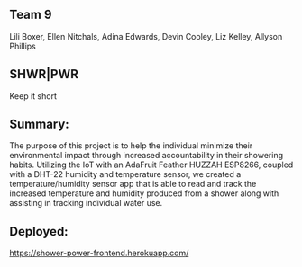 ## Team 9
Lili Boxer, Ellen Nitchals, Adina Edwards, Devin Cooley, Liz Kelley, Allyson Phillips

## SHWR|PWR
Keep it short

## Summary:
The purpose of this project is to help the individual minimize their environmental impact through increased accountability in their showering habits.  Utilizing the IoT with an AdaFruit Feather HUZZAH ESP8266, coupled with a DHT-22 humidity and temperature sensor, we created a temperature/humidity sensor app that is able to read and track the increased temperature and humidity produced from a shower along with assisting in tracking individual water use.

## Deployed: 
https://shower-power-frontend.herokuapp.com/
